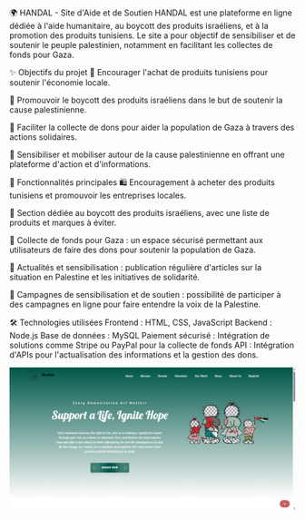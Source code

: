 🌍 HANDAL - Site d'Aide et de Soutien
HANDAL est une plateforme en ligne dédiée à l'aide humanitaire, au boycott des produits israéliens, et à la promotion des produits tunisiens. Le site a pour objectif de sensibiliser et de soutenir le peuple palestinien, notamment en facilitant les collectes de fonds pour Gaza.

✨ Objectifs du projet
🌱 Encourager l'achat de produits tunisiens pour soutenir l'économie locale.

🚫 Promouvoir le boycott des produits israéliens dans le but de soutenir la cause palestinienne.

💖 Faciliter la collecte de dons pour aider la population de Gaza à travers des actions solidaires.

📢 Sensibiliser et mobiliser autour de la cause palestinienne en offrant une plateforme d'action et d'informations.

🚀 Fonctionnalités principales
🛍️ Encouragement à acheter des produits tunisiens et promouvoir les entreprises locales.

🚫 Section dédiée au boycott des produits israéliens, avec une liste de produits et marques à éviter.

💸 Collecte de fonds pour Gaza : un espace sécurisé permettant aux utilisateurs de faire des dons pour soutenir la population de Gaza.

📰 Actualités et sensibilisation : publication régulière d'articles sur la situation en Palestine et les initiatives de solidarité.

📢 Campagnes de sensibilisation et de soutien : possibilité de participer à des campagnes en ligne pour faire entendre la voix de la Palestine.

🛠️ Technologies utilisées
Frontend : HTML, CSS, JavaScript 
Backend : Node.js 
Base de données : MySQL
Paiement sécurisé : Intégration de solutions comme Stripe ou PayPal pour la collecte de fonds
API : Intégration d'APIs pour l'actualisation des informations et la gestion des dons.

![Logo de HANDAL](site.png)
